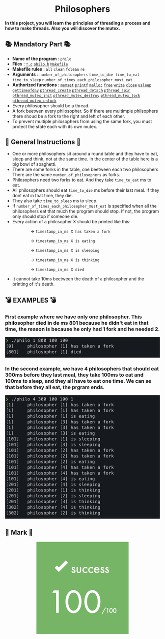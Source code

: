 <h1 align="center">Philosophers</h1>

#### In this project, you will learn the principles of threading a process and how to make threads. Also you will discover the mutex. 

## 📚 Mandatory Part 📚

- **Name of the program** : `philo`
- **Files** : [`*.c`](./src) [`philo.h`](./includes) [`Makefile`](./Makefile)
- **Makefile rules** : `all` `clean` `fclean` `re`
- **Arguments** : `number_of_philosophers` `time_to_die time_to_eat` `time_to_sleep` `number_of_times_each_philosopher_must_eat`
- **Authorized functions** : [`memset`](https://www.tutorialspoint.com/c_standard_library/c_function_memset.htm) [`printf`](https://en.wikipedia.org/wiki/Printf_format_string) [`malloc`](https://man7.org/linux/man-pages/man3/free.3.html) [`free`](https://man7.org/linux/man-pages/man3/free.3.html) [`write`](https://man7.org/linux/man-pages/man2/write.2.html) [`close`](https://linux.die.net/man/2/close) [`usleep`](https://man7.org/linux/man-pages/man3/usleep.3.html) [`gettimeofday`](https://man7.org/linux/man-pages/man2/settimeofday.2.html) [`pthread_create`](https://man7.org/linux/man-pages/man3/pthread_create.3.html) [`pthread_detach`](https://man7.org/linux/man-pages/man3/pthread_detach.3.html) [`pthread_join`](https://man7.org/linux/man-pages/man3/pthread_join.3.html) [`pthread_mutex_init`](https://man7.org/linux/man-pages/man3/pthread_mutex_init.3p.html) [`pthread_mutex_destroy`](https://man7.org/linux/man-pages/man3/pthread_mutex_destroy.3p.html) [`pthread_mutex_lock`](https://man7.org/linux/man-pages/man3/pthread_mutex_lock.3p.html) [`pthread_mutex_unlock`](https://man7.org/linux/man-pages/man3/pthread_mutex_lock.3p.html)
- Every philosopher should be a thread.
- A fork beetwen every philosopher. So if there are multimple philsophers there shoud be a fork to the right and left of each other.
- To prevent multiple philosophers from using the same fork, you must protect the state each with its own mutex.

## 📜 General Instructions 📜

- One or more philosophers sit around a round table and they have to eat, sleep and think, not at the same time. In the center of the table here is a big bowl of spaghetti.
- There are some forks in the table, one beetween each two philosophers. There are the same `number_of_philosophers` as forks. 
- Philosophers need two forks to eat. And they take `time_to_eat` ms to eat.
- All philosophers should eat `time_to_die` ms before their last meal. If they dont eat in that time, they die.
- They also take `time_to_sleep` ms to sleep.
- If `number_of_times_each_philosopher_must_eat` is specified when all the philosophers eat that much the program should stop. If not, the program only should stop if someone die.
- Every action of a philosopher X should be printed like this:

⠀⠀⠀⠀⠀⠀⠀⠀-> `timestamp_in_ms X has taken a fork`

⠀⠀⠀⠀⠀⠀⠀⠀-> `timestamp_in_ms X is eating`

⠀⠀⠀⠀⠀⠀⠀⠀-> `timestamp_in_ms X is sleeping`

⠀⠀⠀⠀⠀⠀⠀⠀-> `timestamp_in_ms X is thinking`

⠀⠀⠀⠀⠀⠀⠀⠀-> `timestamp_in_ms X died`

- It cannot take 10ms beetween the death of a philosopher and the printing of it's death.

## 💣 EXAMPLES 💣

### First example where we have only one philosopher. This philosopher died in de ms 801 because he didn't eat in that time, the reason is because he only had 1 fork and he needed 2.

<p align="center">
  <a align="center">
    <img src="./Addings/Example_1.png">
  </a>
</p>

### In the second example, we have 4 philosophers that should eat 300ms before they last meal, they take 100ms to eat and 100ms to sleep, and they all have to eat one time. We can se that before they all eat, the prgram ends.

<p align="center">
  <a align="center">
    <img src="./Addings/Example_2.png">
  </a>
</p>

## 💯 Mark 💯

<p align="center">
  <a align="center">
    <img src="./Addings/Mark.png">
  </a>
</p>
